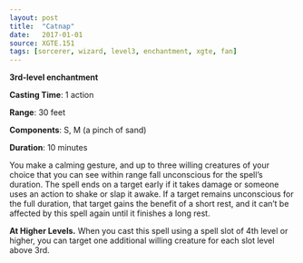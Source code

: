 ```yaml
---
layout: post
title:  "Catnap"
date:   2017-01-01
source: XGTE.151
tags: [sorcerer, wizard, level3, enchantment, xgte, fan]
---
```


**3rd-level enchantment**

**Casting Time**: 1 action

**Range**: 30 feet

**Components**: S, M (a pinch of sand)

**Duration**: 10 minutes

You make a calming gesture, and up to three willing creatures of your choice that you can see within range fall unconscious for the spell’s duration. The spell ends on a target early if it takes damage or someone uses an action to shake or slap it awake. If a target remains unconscious for the full duration, that target gains the benefit of a short rest, and it can’t be affected by this spell again until it finishes a long rest.

**At Higher Levels.** When you cast this spell using a spell slot of 4th level or higher, you can target one additional willing creature for each slot level above 3rd.
